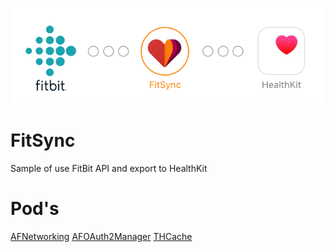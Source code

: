 <p align="center">
  <img src="scheme.png" />
</p>

# FitSync
Sample of use FitBit API and export to HealthKit

# Pod's

[AFNetworking](https://github.com/AFNetworking/AFNetworking)
[AFOAuth2Manager](https://github.com/AFNetworking/AFOAuth2Manager)
[THCache](https://github.com/hons82/THCache)
